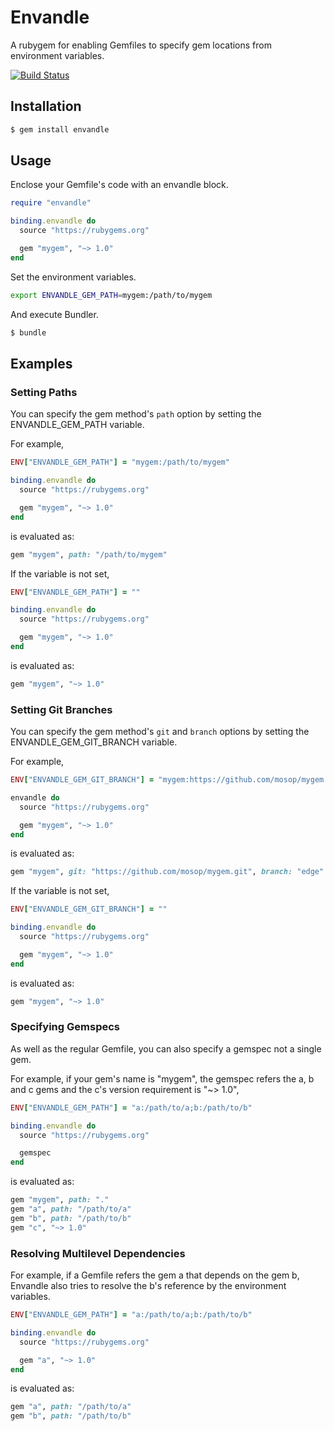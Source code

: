 # Envandle

A rubygem for enabling Gemfiles to specify gem locations from environment variables.

[![Build Status](https://travis-ci.org/mosop/envandle.svg?branch=master)](https://travis-ci.org/mosop/envandle)

## Installation

```sh
$ gem install envandle
```

## Usage

Enclose your Gemfile's code with an envandle block.

```ruby
require "envandle"

binding.envandle do
  source "https://rubygems.org"

  gem "mygem", "~> 1.0"
end
```

Set the environment variables.

```sh
export ENVANDLE_GEM_PATH=mygem:/path/to/mygem
```

And execute Bundler.

```sh
$ bundle
```

## Examples

### Setting Paths

You can specify the gem method's `path` option by setting the ENVANDLE_GEM_PATH variable.

For example,

```ruby
ENV["ENVANDLE_GEM_PATH"] = "mygem:/path/to/mygem"

binding.envandle do
  source "https://rubygems.org"

  gem "mygem", "~> 1.0"
end
```

is evaluated as:

```ruby
gem "mygem", path: "/path/to/mygem"
```

If the variable is not set,

```ruby
ENV["ENVANDLE_GEM_PATH"] = ""

binding.envandle do
  source "https://rubygems.org"

  gem "mygem", "~> 1.0"
end
```

is evaluated as:

```ruby
gem "mygem", "~> 1.0"
```

### Setting Git Branches

You can specify the gem method's `git` and `branch` options by setting the ENVANDLE_GEM_GIT_BRANCH variable.

For example,

```ruby
ENV["ENVANDLE_GEM_GIT_BRANCH"] = "mygem:https://github.com/mosop/mygem.git#edge"

envandle do
  source "https://rubygems.org"

  gem "mygem", "~> 1.0"
end
```

is evaluated as:

```ruby
gem "mygem", git: "https://github.com/mosop/mygem.git", branch: "edge"
```

If the variable is not set,

```ruby
ENV["ENVANDLE_GEM_GIT_BRANCH"] = ""

binding.envandle do
  source "https://rubygems.org"

  gem "mygem", "~> 1.0"
end
```

is evaluated as:

```ruby
gem "mygem", "~> 1.0"
```

### Specifying Gemspecs

As well as the regular Gemfile, you can also specify a gemspec not a single gem.

For example, if your gem's name is "mygem", the gemspec refers the a, b and c gems and the c's version requirement is "~> 1.0",

```ruby
ENV["ENVANDLE_GEM_PATH"] = "a:/path/to/a;b:/path/to/b"

binding.envandle do
  source "https://rubygems.org"

  gemspec
end
```

is evaluated as:

```ruby
gem "mygem", path: "."
gem "a", path: "/path/to/a"
gem "b", path: "/path/to/b"
gem "c", "~> 1.0"
```

### Resolving Multilevel Dependencies

For example, if a Gemfile refers the gem a that depends on the gem b, Envandle also tries to resolve the b's reference by the environment variables.

```ruby
ENV["ENVANDLE_GEM_PATH"] = "a:/path/to/a;b:/path/to/b"

binding.envandle do
  source "https://rubygems.org"

  gem "a", "~> 1.0"
end
```

is evaluated as:

```ruby
gem "a", path: "/path/to/a"
gem "b", path: "/path/to/b"
```
